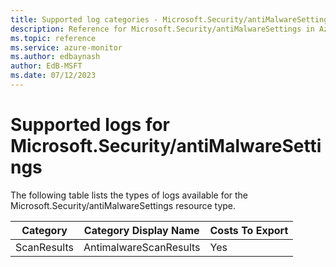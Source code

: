 ```yaml
---
title: Supported log categories - Microsoft.Security/antiMalwareSettings
description: Reference for Microsoft.Security/antiMalwareSettings in Azure Monitor Logs.
ms.topic: reference
ms.service: azure-monitor
ms.author: edbaynash
author: EdB-MSFT
ms.date: 07/12/2023
---
```

# Supported logs for Microsoft.Security/antiMalwareSettings  
<!-- Data source : naam-->


  The following table lists the types of logs available for the Microsoft.Security/antiMalwareSettings resource type.

|Category|Category Display Name|Costs To Export|
|---|---|---|
|ScanResults |AntimalwareScanResults |Yes |


<!--Gen Date:  Wed Jul 12 2023 17:59:09 GMT+0300 (Israel Daylight Time)-->